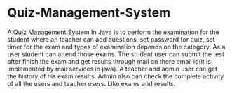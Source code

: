 # Quiz-Management-System
A Quiz Management System In Java is to perform the examination for the student where an teacher can add questions, set password for quiz, set timer for the exam and types of examination depends on the category. As a user student can attend those exams.
The student user can submit the test after finish the exam and get results through mail on there email id(it is implemented by mail services in java). A teacher and admin user can get the history of his exam results. Admin also can check the complete activity of all the users and teacher users. Like exams and results.
